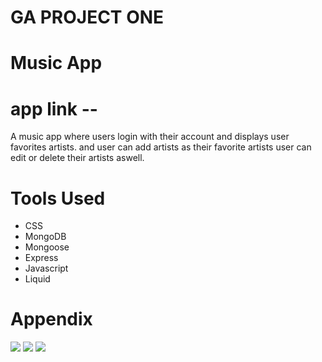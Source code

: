 
# GA PROJECT ONE

# Music App
# app link -- 
A music app where users login with their account and displays user favorites artists. and user can add artists  as their favorite artists user can edit or delete their artists aswell.

# Tools Used


- CSS
- MongoDB
- Mongoose
- Express
- Javascript
- Liquid

# Appendix



![](https://i.imgur.com/E5F9rpw.jpg)
![](https://i.imgur.com/RXQEMCF.jpg)
![](https://i.imgur.com/O7cqO6x.png)

